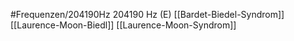 #Frequenzen/204190Hz
204190 Hz (E)
[[Bardet-Biedel-Syndrom]]
[[Laurence-Moon-Biedl]]
[[Laurence-Moon-Syndrom]]